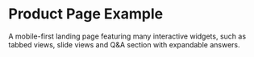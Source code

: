 # Product Page Example
A mobile-first landing page featuring many interactive widgets, such as tabbed views, slide views and Q&amp;A section with expandable answers.
